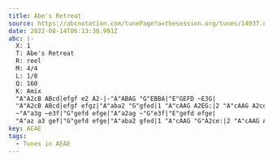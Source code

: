 ```yaml
---
title: Abe's Retreat
source: https://abcnotation.com/tunePage?a=thesession.org/tunes/14037.no-ext/0001
date: 2022-08-14T06:13:30.991Z
abc: |-
  X: 1
  T: Abe's Retreat
  R: reel
  M: 4/4
  L: 1/8
  Q: 160
  K: Amix
  "A"A2cB ABcd|efgf e2 A2-|-"A"ABAG "G"EBBA|"E"GEFD ~E3G|
  "A"A2cB ABcd|efgf efgz|"A"aba2 "G"gfed|1 "A"cAAG A2EG:|2 "A"cAAG A2ce||
  ~"A"a3g ~e3f|"G"gefd efge|"A"a2ag ~"G"e3f|"E"gefd efge|
  "A"az a3 gef|"G"gefd efge|"A"aba2 gfed|1 "A"cAAG "G"A2ce:|2 "A"cAAG A2cB||
key: AEAE
tags:
  - Tunes in AEAE
---
```

[](https://abcnotation.com/tunePage?a=thesession.org/tunes/14037.no-ext/0001)